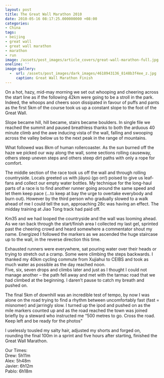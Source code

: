 ```yaml
---
layout: post
title: The Great Wall Marathon 2010
date: 2010-05-16 08:17:25.000000000 +08:00
categories:
- China
tags:
- beijing
- great wall
- great wall marathon
- marathon
- run
image: /assets/post_images/article_covers/great-wall-marathon-full.jpg
oneline: ''
image-gallery:
  -  url: /assets/post_images/dark_images/4618943136_8148b3f4ee_z.jpg
     caption: Great Wall Marathon Finish
---
```

On a hot, hazy, mid-may morning we set out whooping and cheering across the start line as if the following 42km were going to be a stroll in the park. Indeed, the whoops and cheers soon dissipated in favour of puffs and pants as the first 5km of the course took us up a constant slope to the foot of the Great Wall.

Slope became hill, hill became, stairs became boulders. In single file we reached the summit and paused breathless thanks to both the arduous 40 minute climb and the awe inducing vista of the wall, falling and swooping across the valley below us to the next peak in the range of mountains.

What followed was 8km of human rollercoaster. As the sun burned off the haze we picked our way along the wall, some sections rolling causeway, others steep uneven steps and others steep dirt paths with only a rope for comfort.

The middle section of the race took us off the wall and through rolling countryside. Locals greeted us with jiāyoú (go on!) poised to give us leaf-fans and collect our empty water bottles. My technique for the long-haul parts of a race is to find another runner going around the same speed and let them keep pace (…to keep at bay the urge to overtake everybody and burn out). However by the third person who gradually slowed to a walk ahead of me I could tell the sun, approaching 28c was having an effect. The midday training at Jiao Tong track had paid off.

Km35 and we had looped the countryside and the wall was looming ahead. As we ran back through the start/finish area I collected my last gel, sprinted past the cheering crowd and heard somewhere a commentator shout my name. Energized I followed the markers as we ascended the huge staircase up to the wall, in the reverse direction this time.

Exhausted runners were everywhere, sat pouring water over their heads or trying to stretch out a cramp. Some were climbing the steps backwards. I thanked my 40km cycling commute from Xujiahui to CEIBS and took as much water as possible as the day reached noon.<br />
Five, six, seven drops and climbs later and just as I thought I could not manage another – the path fell away and met with the tarmac road that we had climbed at the beginning. I daren’t pause to catch my breath and pushed on.

The final 5km of downhill was an incredible test of tempo, by now I was alone on the road trying to find a rhythm between uncomfortably fast (fast = misnomer) and jarringly slow. I turned up the ipod and pushed on as the mile markers counted up and as the road reached the town was joined briefly by a steward who instructed me “500 metres to go. Cross the road. Keep left and be ready for the photos”

I uselessly tousled my salty hair, adjusted my shorts and forged on, rounding the final 100m in a sprint and five hours after starting, finished the Great Wall Marathon.

Our Times:<br />
Drew: 5h11m<br />
Alex: 5h48m<br />
Javier: 6h12m<br />
Pablo: 6h18m
